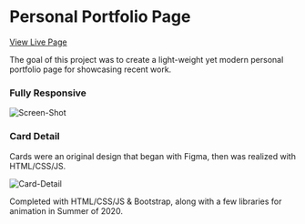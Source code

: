 # Personal Portfolio Page

[View Live Page](http://www.caseycook.dev/) 

The goal of this project was to create a light-weight yet modern personal portfolio page for showcasing recent work. 

### Fully Responsive

![Screen-Shot](https://iili.io/Jm6n5B.jpg)

### Card Detail

Cards were an original design that began with Figma, then was realized with HTML/CSS/JS.

![Card-Detail](https://iili.io/Jm6aJp.jpg)



Completed with HTML/CSS/JS & Bootstrap, along with a few libraries for animation in Summer of 2020.


